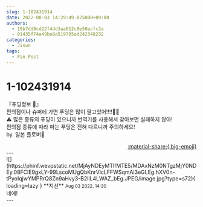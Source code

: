 ```yaml
---
slug: 1-102431914
date: 2022-08-03 14:29:49.825000+09:00
authors:
  - 19b7dd8cd22f4dd3aa012c0e50acfc3a
  - 01435f74a49ba8a519705ad242348232
categories:
  - Jisun
tags:
  - Fan Post
---
```


# 1-102431914

<div class="post-container" markdown="1">
<div class="content-container md-sidebar__scrollwrap" markdown="1">

『푸딩정보 🍮』<br>편의점이나 슈퍼에 가면 푸딩은 많이 팔고있어!!!!🍮🍮<br>⚠︎ 많은 종류의 푸딩이 있으니까 번역기를 사용해서 찾아보면 실패하지 않아!<br>편의점 종류에 따라 파는 푸딩은 전혀 다르니까 주의하세요!<br>by. 일본 플로버🫶

</div>
</div>

<div style="text-align: right;" markdown="1">
<a href="https://weverse.io/fromis9/fanpost/1-102431914" style="text-align: right;">:material-share:{.big-emoji}</a>
</div>
---

<div class="comments-container md-sidebar__scrollwrap" markdown="1">
<div class="comment" markdown="1">
<div class='id-container' markdown="1">
![](https://phinf.wevpstatic.net/MjAyNDEyMTlfMTE5/MDAxNzM0NTgzMjY0NDEy.08FClE9gxLY-99LscoMUgQbKnrVicLFFWSqmAi3eGLEg.hXV0n-tPyoIqjwYMPRrQ8Zn9aHvy3-B2llL4LWAZ_bEg.JPEG/image.jpg?type=s72){ loading=lazy }
**<span class="artist">지선</span>** <small>Aug 03 2022, 14:30</small><br>
</div>
<div class='comment-body' markdown="1">
네에!
</div>
</div>
</div>
---
